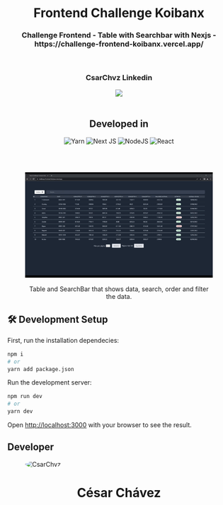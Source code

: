 <div align="center">
  <h1>Frontend Challenge Koibanx</h1>
  <h3>Challenge Frontend - Table with Searchbar with Nexjs - <a>https://challenge-frontend-koibanx.vercel.app/</a></h3>

<br />

<h3>CsarChvz Linkedin</h3> <a href="https://github.com/trpc/trpc/blob/main/LICENSE">
<a href="https://www.linkedin.com/in/csarchvz/" target="_blank"><img src="https://img.shields.io/badge/-LinkedIn-%230077B5?style=for-the-badge&logo=linkedin&logoColor=white" target="_blank"></a>
<br />
<br />

## Developed in

![Yarn](https://img.shields.io/badge/yarn-%232C8EBB.svg?style=for-the-badge&logo=yarn&logoColor=white)
![Next JS](https://img.shields.io/badge/Next-black?style=for-the-badge&logo=next.js&logoColor=white)
![NodeJS](https://img.shields.io/badge/node.js-6DA55F?style=for-the-badge&logo=node.js&logoColor=white)
![React](https://img.shields.io/badge/react-%2320232a.svg?style=for-the-badge&logo=react&logoColor=%2361DAFB)

<br />
<br />

  <figure>
    <img src="./gifChallenge.gif" alt="Demo" />
    <figcaption>
      <p align="center">
        Table and SearchBar that shows data, search, order and filter the data.
      </p>
    </figcaption>
  </figure>
</div>

## 🛠 Development Setup

First, run the installation dependecies:

```bash
npm i
# or
yarn add package.json
```

Run the development server:

```bash
npm run dev
# or
yarn dev

```

Open [http://localhost:3000](http://localhost:3000) with your browser to see the result.

## Developer

  <figure>
    <div class="image-container">
    <img src="https://avatars.githubusercontent.com/u/79390377?v=4" alt="CsarChvz" style="width: 100%; height: auto; border-radius: 50%"/>
    
</div>
    <figcaption>
      <h1 align="center">
        César Chávez
      </h1>
    </figcaption>
  </figure>
